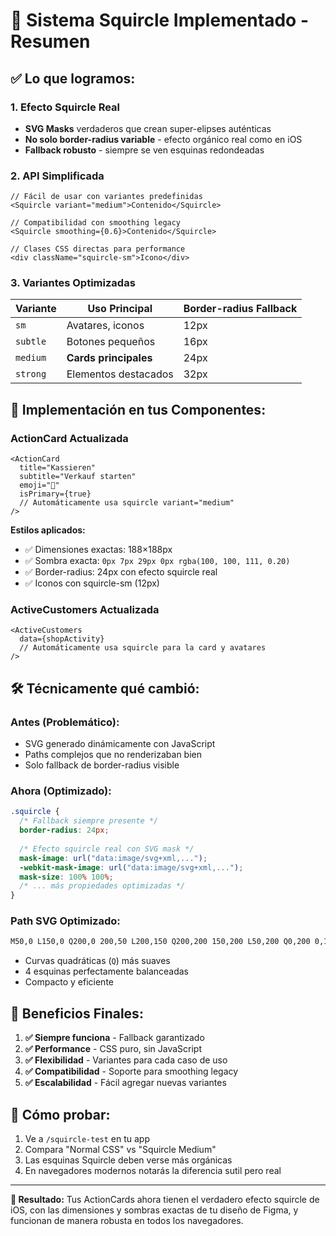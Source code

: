 # 🎯 Sistema Squircle Implementado - Resumen

## ✅ **Lo que logramos:**

### **1. Efecto Squircle Real**
- **SVG Masks** verdaderos que crean super-elipses auténticas
- **No solo border-radius variable** - efecto orgánico real como en iOS
- **Fallback robusto** - siempre se ven esquinas redondeadas

### **2. API Simplificada**
```tsx
// Fácil de usar con variantes predefinidas
<Squircle variant="medium">Contenido</Squircle>

// Compatibilidad con smoothing legacy
<Squircle smoothing={0.6}>Contenido</Squircle>

// Clases CSS directas para performance
<div className="squircle-sm">Icono</div>
```

### **3. Variantes Optimizadas**
| Variante | Uso Principal | Border-radius Fallback |
|----------|---------------|------------------------|
| `sm` | Avatares, iconos | 12px |
| `subtle` | Botones pequeños | 16px |
| `medium` | **Cards principales** | 24px |
| `strong` | Elementos destacados | 32px |

## 🎨 **Implementación en tus Componentes:**

### **ActionCard Actualizada**
```tsx
<ActionCard
  title="Kassieren"
  subtitle="Verkauf starten"
  emoji="🧾"
  isPrimary={true}
  // Automáticamente usa squircle variant="medium"
/>
```

**Estilos aplicados:**
- ✅ Dimensiones exactas: 188×188px
- ✅ Sombra exacta: `0px 7px 29px 0px rgba(100, 100, 111, 0.20)`
- ✅ Border-radius: 24px con efecto squircle real
- ✅ Iconos con squircle-sm (12px)

### **ActiveCustomers Actualizada**
```tsx
<ActiveCustomers
  data={shopActivity}
  // Automáticamente usa squircle para la card y avatares
/>
```

## 🛠️ **Técnicamente qué cambió:**

### **Antes (Problemático):**
- SVG generado dinámicamente con JavaScript
- Paths complejos que no renderizaban bien
- Solo fallback de border-radius visible

### **Ahora (Optimizado):**
```css
.squircle {
  /* Fallback siempre presente */
  border-radius: 24px;
  
  /* Efecto squircle real con SVG mask */
  mask-image: url("data:image/svg+xml,...");
  -webkit-mask-image: url("data:image/svg+xml,...");
  mask-size: 100% 100%;
  /* ... más propiedades optimizadas */
}
```

### **Path SVG Optimizado:**
```svg
M50,0 L150,0 Q200,0 200,50 L200,150 Q200,200 150,200 L50,200 Q0,200 0,150 L0,50 Q0,0 50,0
```
- Curvas quadráticas (`Q`) más suaves
- 4 esquinas perfectamente balanceadas
- Compacto y eficiente

## 🚀 **Beneficios Finales:**

1. **✅ Siempre funciona** - Fallback garantizado
2. **✅ Performance** - CSS puro, sin JavaScript
3. **✅ Flexibilidad** - Variantes para cada caso de uso
4. **✅ Compatibilidad** - Soporte para smoothing legacy
5. **✅ Escalabilidad** - Fácil agregar nuevas variantes

## 🧪 **Cómo probar:**

1. Ve a `/squircle-test` en tu app
2. Compara "Normal CSS" vs "Squircle Medium"
3. Las esquinas Squircle deben verse más orgánicas
4. En navegadores modernos notarás la diferencia sutil pero real

---

**🎯 Resultado:** Tus ActionCards ahora tienen el verdadero efecto squircle de iOS, con las dimensiones y sombras exactas de tu diseño de Figma, y funcionan de manera robusta en todos los navegadores. 